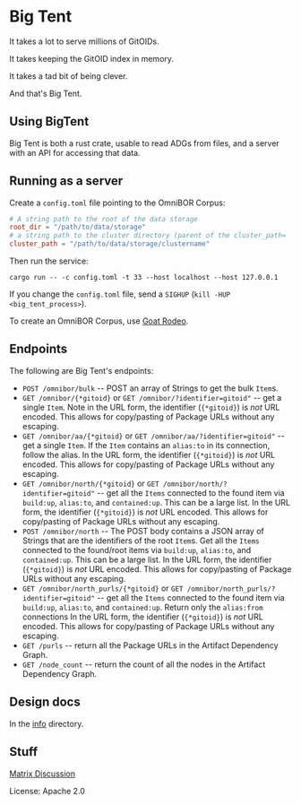 # Big Tent

It takes a lot to serve millions of GitOIDs.

It takes keeping the GitOID index in memory.

It takes a tad bit of being clever.

And that's Big Tent.

## Using BigTent

Big Tent is both a rust crate, usable to read ADGs from files, and a server with an API for accessing that data.

## Running as a server

Create a `config.toml` file pointing to the OmniBOR Corpus:

```toml
# A string path to the root of the data storage
root_dir = "/path/to/data/storage"
# a string path to the cluster directory (parent of the cluster_path= `.grc` file) within the root data directory.
cluster_path = "/path/to/data/storage/clustername"
```

Then run the service:

```shell
cargo run -- -c config.toml -t 33 --host localhost --host 127.0.0.1
```

If you change the `config.toml` file, send a `SIGHUP` (`kill -HUP <big_tent_process>`).

To create an OmniBOR Corpus, use [Goat Rodeo](https://github.com/spice-labs-inc/goatrodeo).


## Endpoints

The following are Big Tent's endpoints:

* `POST /omnibor/bulk` -- POST an array of Strings to get the bulk `Item`s.
* `GET /omnibor/{*gitoid}` or `GET /omnibor/?identifier=gitoid"` -- get a single `Item`. Note
   in the URL form, the identifier (`{*gitoid}`) is _not_ URL encoded. This allows for
   copy/pasting of Package URLs without any escaping.
* `GET /omnibor/aa/{*gitoid}` or `GET /omnibor/aa/?identifier=gitoid"` -- get a single `Item`. If the
  `Item` contains an `alias:to` in its connection, follow the alias.
   In the URL form, the identifier (`{*gitoid}`) is _not_ URL encoded. This allows for
   copy/pasting of Package URLs without any escaping.
* `GET /omnibor/north/{*gitoid}` or `GET /omnibor/north/?identifier=gitoid"` -- get all the `Items` connected to
  the found item via `build:up`, `alias:to`, and `contained:up`. This can be a large list.
  In the URL form, the identifier (`{*gitoid}`) is _not_ URL encoded. This allows for
  copy/pasting of Package URLs without any escaping.
* `POST /omnibor/north` -- The POST body contains a JSON array of Strings that are the identifiers of the
  root `Item`s.  Get all the `Items` connected to
  the found/root items via `build:up`, `alias:to`, and `contained:up`. This can be a large list.
  In the URL form, the identifier (`{*gitoid}`) is _not_ URL encoded. This allows for
  copy/pasting of Package URLs without any escaping.
* `GET /omnibor/north_purls/{*gitoid}` or `GET /omnibor/north_purls/?identifier=gitoid"` -- get all the `Items` connected to
  the found item via `build:up`, `alias:to`, and `contained:up`. Return only the `alias:from` connections
  In the URL form, the identifier (`{*gitoid}`) is _not_ URL encoded. This allows for
  copy/pasting of Package URLs without any escaping.
* `GET /purls` -- return all the Package URLs in the Artifact Dependency Graph.
* `GET /node_count` -- return the count of all the nodes in the Artifact Dependency Graph.

## Design docs

In the [info](info/README.md) directory.

## Stuff

[Matrix Discussion](https://matrix.to/#/#spice-labs:matrix.org)

License: Apache 2.0
